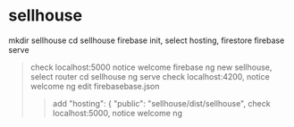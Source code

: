 # sellhouse


mkdir sellhouse
cd sellhouse
firebase init, select hosting, firestore
firebase serve
>check localhost:5000 notice welcome firebase
ng new sellhouse, select router
cd sellhouse
ng serve
>check localhost:4200, notice welcome ng
>edit firebasebase.json
>>add 
  "hosting": {
   "public": "sellhouse/dist/sellhouse",
>check localhost:5000, notice welcome ng
